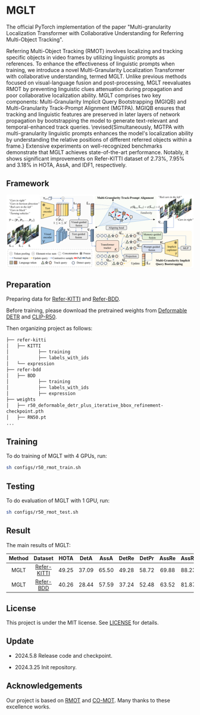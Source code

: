 # MGLT

The official PyTorch implementation of the paper "Multi-granularity Localization Transformer with Collaborative Understanding for Referring Multi-Object Tracking".

Referring Multi-Object Tracking (RMOT) involves localizing and tracking specific objects in video frames by utilizing linguistic prompts as references. 
To enhance the effectiveness of linguistic prompts when training, 
we introduce a novel Multi-Granularity Localization Transformer with collaborative understanding, termed MGLT. 
Unlike previous methods focused on visual-language fusion and post-processing, 
MGLT reevaluates RMOT by preventing linguistic clues attenuation during propagation and poor collaborative localization ability.
MGLT comprises two key components: Multi-Granularity Implicit Query Bootstrapping (MGIQB) and Multi-Granularity Track-Prompt Alignment (MGTPA). 
MGIQB ensures that tracking and linguistic features are preserved in later layers of network propagation by bootstrapping the model to generate text-relevant and temporal-enhanced track queries. \revised{Simultaneously, MGTPA with multi-granularity linguistic prompts enhances the model's localization ability by understanding the relative positions of different referred objects within a frame.} Extensive experiments on well-recognized benchmarks demonstrate that MGLT achieves state-of-the-art performance. 
Notably, it shows significant improvements on Refer-KITTI dataset of 2.73%, 7.95% and 3.18% in HOTA, AssA, and IDF1, respectively. 


## Framework

<div align=center><img src="assets/network.jpg" /></div>


## Preparation

Preparing data for [Refer-KITTI](https://github.com/wudongming97/RMOT) and [Refer-BDD](https://github.com/lab206/EchoTrack).

Before training, please download the pretrained weights from [Deformable DETR](https://github.com/fundamentalvision/Deformable-DETR) and [CLIP-R50](https://openaipublic.azureedge.net/clip/models/afeb0e10f9e5a86da6080e35cf09123aca3b358a0c3e3b6c78a7b63bc04b6762/RN50.pt).

Then organizing project as follows:

~~~
├── refer-kitti
│   ├── KITTI
│           ├── training
│           ├── labels_with_ids
│   └── expression
├── refer-bdd
│   ├── BDD
│           ├── training
│           ├── labels_with_ids
│           ├── expression
├── weights
│   ├── r50_deformable_detr_plus_iterative_bbox_refinement-checkpoint.pth
│   ├── RN50.pt
...
~~~

## Training

To do training of MGLT with 4 GPUs, run:

```bash 
sh configs/r50_rmot_train.sh
```

## Testing

To do evaluation of MGLT with 1 GPU, run:

```bash
sh configs/r50_rmot_test.sh
```



## Result

The main results of MGLT:

| **Method** |                     **Dataset**                     | **HOTA** | **DetA** | **AssA** | **DetRe** | **DetPr** | **AssRe** | **AssRr** | **LocA** | **MOTA** | **IDFI** | **IDS** |                                        **URL**                                         |
|:----------:|:---------------------------------------------------:|:--------:|:--------:|:--------:|:---------:|:---------:|:---------:|-----------|----------|----------|----------|---------|:--------------------------------------------------------------------------------------:|
|    MGLT    | [Refer-KITTI](https://github.com/wudongming97/RMOT) |  49.25   |  37.09   |  65.50   |   49.28   |   58.72   |   69.88   | 88.23     | 91.10    | 21.13    | 55.91    | 2442    | [model](https://drive.google.com/drive/folders/1m1vPOeAw__Q6BRZ0tAKa0DmYXmkO4czk?usp=sharing) |
|    MGLT    | [Refer-BDD](https://github.com/lab206/EchoTrack)    |  40.26   |  28.44   |  57.59   |   37.24   |   52.48   |   63.52   | 81.87     | 86.98    | 11.68    | 44.41    | 12935    | [model](https://drive.google.com/drive/folders/1m1vPOeAw__Q6BRZ0tAKa0DmYXmkO4czk?usp=sharing) |

## License

This project is under the MIT license. See [LICENSE](https://github.com/JiajunChern/MGLT/blob/main/LICENSE) for details.

## Update

- 2024.5.8 Release code and checkpoint.

- 2024.3.25 Init repository.


## Acknowledgements

Our project is based on [RMOT](https://github.com/wudongming97/RMOT) and
[CO-MOT](https://github.com/megvii-research/MOTR). Many thanks to these excellence works.

